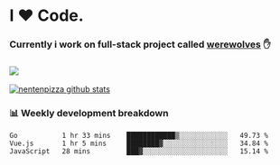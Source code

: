 # I ❤️ Code.
### Currently i work on full-stack project called [werewolves](https://github.com/nentenpizza/werewolves-backend) ✋

### ![](http://img.shields.io/badge/Go-language-blue?style=for-the-badge&logo=appveyor)
[![nentenpizza github stats](https://github-readme-stats.vercel.app/api?username=nentenpizza&count_private=true)](https://github.com/anuraghazra/github-readme-stats)

### 📊 Weekly development breakdown

<!--START_SECTION:waka-->
```text
Go           1 hr 33 mins    ████████████▒░░░░░░░░░░░░   49.73 % 
Vue.js       1 hr 5 mins     ████████▓░░░░░░░░░░░░░░░░   34.84 % 
JavaScript   28 mins         ███▓░░░░░░░░░░░░░░░░░░░░░   15.14 % 
```
<!--END_SECTION:waka-->


